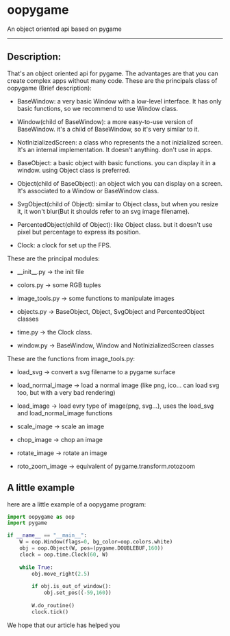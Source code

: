 # oopygame

An object oriented api based on pygame

---

## Description:

That's an object oriented api for pygame. The advantages are that you can create complex apps without many code. These are the principals class of oopygame (Brief description):

* BaseWindow: a very basic Window with a low-level interface. It has only basic functions, so we recommend to use Window class.

* Window(child of BaseWindow): a more easy-to-use version of BaseWindow. it's a child of BaseWindow, so it's very similar to it.

* NotInizializedScreen: a class who represents the a not inizialized screen. It's an internal implementation. It doesn't anything. don't use in apps.

* BaseObject: a basic object with basic functions. you can display it in a window. using Object class is preferred.

* Object(child of BaseObject): an object wich you can display on a screen. It's associated to a Window or BaseWindow class.

* SvgObject(child of Object): similar to Object class, but when you resize it, it won't blur(But it shoulds refer to an svg image filename).

* PercentedObject(child of Object): like Object class. but it doesn't use pixel but percentage to express its position.

* Clock: a clock for set up the FPS.

These are the principal modules:

* __init\_\_.py -> the init file

* colors.py -> some RGB tuples

* image_tools.py -> some functions to manipulate images

* objects.py -> BaseObject, Object, SvgObject and PercentedObject classes

* time.py -> the Clock class.

* window.py -> BaseWindow, Window and NotInizializedScreen classes



These are the functions from image_tools.py:

* load_svg -> convert a svg filename to a pygame surface

* load_normal_image -> load a normal image (like png, ico... can load svg too, but with a very bad rendering)

* load_image -> load evry type of image(png, svg...), uses the load_svg and load_normal_image functions

* scale_image -> scale an image

* chop_image -> chop an image

* rotate_image -> rotate an image

* roto_zoom_image -> equivalent of pygame.transform.rotozoom

## A little example

here are a little example of a oopygame program:

```python
import oopygame as oop
import pygame

if __name__ == "__main__":
    W = oop.Window(flags=0, bg_color=oop.colors.white)
    obj = oop.Object(W, pos=(pygame.DOUBLEBUF,160))
    clock = oop.time.Clock(60, W)
    
    while True:
        obj.move_right(2.5)
        
        if obj.is_out_of_window():
            obj.set_pos((-59,160))
        
        W.do_routine()
        clock.tick()
```

We hope that our article has helped you



